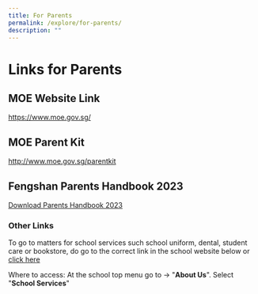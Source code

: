 ```yaml
---
title: For Parents
permalink: /explore/for-parents/
description: ""
---
```

# Links for Parents

## MOE Website Link
https://www.moe.gov.sg/

## MOE Parent Kit
http://www.moe.gov.sg/parentkit

## Fengshan Parents Handbook 2023
[Download Parents Handbook 2023](/files/Fengshan%20Document%20Links/PARENT_HANDBOOK_2022.pdf)

### Other Links

To  go to matters for school services such  school uniform, dental, student care or bookstore, do go to the correct link in the school website  below or  [click here](https://www.fengshanpri.moe.edu.sg/explore/for-parents/school-vendor-contacts/)

Where to access:
At the school top menu go to -> "**About Us**". Select "**School Services**"